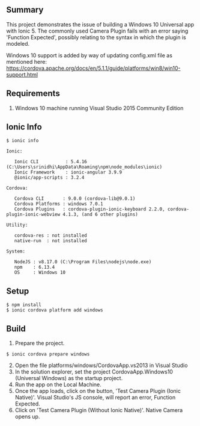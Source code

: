 
Summary
-
This project demonstrates the issue of building a Windows 10 Universal app with Ionic 5. The commonly used Camera Plugin fails with an error saying 'Function Expected', possibly relating to the syntax in which the plugin is modeled.

Windows 10 support is added by way of updating config.xml file as mentioned here:
https://cordova.apache.org/docs/en/5.1.1/guide/platforms/win8/win10-support.html

Requirements
-
1. Windows 10 machine running Visual Studio 2015 Community Edition

Ionic Info
-
```
$ ionic info

Ionic:

   Ionic CLI          : 5.4.16 (C:\Users\srinidhi\AppData\Roaming\npm\node_modules\ionic)
   Ionic Framework    : ionic-angular 3.9.9
   @ionic/app-scripts : 3.2.4

Cordova:

   Cordova CLI       : 9.0.0 (cordova-lib@9.0.1)
   Cordova Platforms : windows 7.0.1
   Cordova Plugins   : cordova-plugin-ionic-keyboard 2.2.0, cordova-plugin-ionic-webview 4.1.3, (and 6 other plugins)

Utility:

   cordova-res : not installed
   native-run  : not installed

System:

   NodeJS : v8.17.0 (C:\Program Files\nodejs\node.exe)
   npm    : 6.13.4
   OS     : Windows 10
```

Setup
-
```
$ npm install
$ ionic cordova platform add windows
```

Build
-
1. Prepare the project.
```
$ ionic cordova prepare windows
```

2. Open the file platforms/windows/CordovaApp.vs2013 in Visual Studio
3. In the solution explorer, set the project CordovaApp.Windows10 (Universal Windows) as the startup project.
4. Run the app on the Local Machine.
5. Once the app loads, click on the button, 'Test Camera Plugin (Ionic Native)'. Visual Studio's JS console, will report an error, Function Expected.
6. Click on 'Test Camera Plugin (Without Ionic Native)'. Native Camera opens up.
